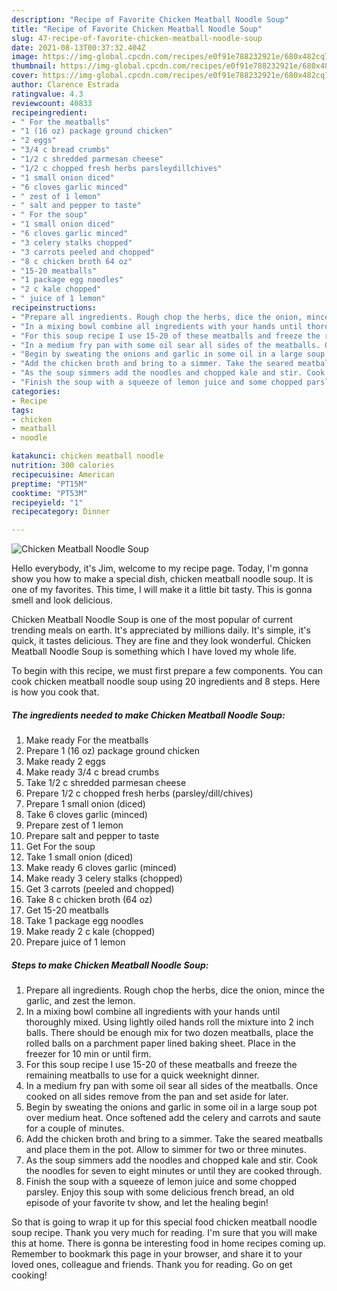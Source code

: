 ```yaml
---
description: "Recipe of Favorite Chicken Meatball Noodle Soup"
title: "Recipe of Favorite Chicken Meatball Noodle Soup"
slug: 47-recipe-of-favorite-chicken-meatball-noodle-soup
date: 2021-08-13T00:37:32.404Z
image: https://img-global.cpcdn.com/recipes/e0f91e788232921e/680x482cq70/chicken-meatball-noodle-soup-recipe-main-photo.jpg
thumbnail: https://img-global.cpcdn.com/recipes/e0f91e788232921e/680x482cq70/chicken-meatball-noodle-soup-recipe-main-photo.jpg
cover: https://img-global.cpcdn.com/recipes/e0f91e788232921e/680x482cq70/chicken-meatball-noodle-soup-recipe-main-photo.jpg
author: Clarence Estrada
ratingvalue: 4.3
reviewcount: 40833
recipeingredient:
- " For the meatballs"
- "1 (16 oz) package ground chicken"
- "2 eggs"
- "3/4 c bread crumbs"
- "1/2 c shredded parmesan cheese"
- "1/2 c chopped fresh herbs parsleydillchives"
- "1 small onion diced"
- "6 cloves garlic minced"
- " zest of 1 lemon"
- " salt and pepper to taste"
- " For the soup"
- "1 small onion diced"
- "6 cloves garlic minced"
- "3 celery stalks chopped"
- "3 carrots peeled and chopped"
- "8 c chicken broth 64 oz"
- "15-20 meatballs"
- "1 package egg noodles"
- "2 c kale chopped"
- " juice of 1 lemon"
recipeinstructions:
- "Prepare all ingredients. Rough chop the herbs, dice the onion, mince the garlic, and zest the lemon."
- "In a mixing bowl combine all ingredients with your hands until thoroughly mixed. Using lightly oiled hands roll the mixture into 2 inch balls. There should be enough mix for two dozen meatballs, place the rolled balls on a parchment paper lined baking sheet. Place in the freezer for 10 min or until firm."
- "For this soup recipe I use 15-20 of these meatballs and freeze the remaining meatballs to use for a quick weeknight dinner."
- "In a medium fry pan with some oil sear all sides of the meatballs. Once cooked on all sides remove from the pan and set aside for later."
- "Begin by sweating the onions and garlic in some oil in a large soup pot over medium heat. Once softened add the celery and carrots and saute for a couple of minutes."
- "Add the chicken broth and bring to a simmer. Take the seared meatballs and place them in the pot. Allow to simmer for two or three minutes."
- "As the soup simmers add the noodles and chopped kale and stir. Cook the noodles for seven to eight minutes or until they are cooked through."
- "Finish the soup with a squeeze of lemon juice and some chopped parsley. Enjoy this soup with some delicious french bread, an old episode of your favorite tv show, and let the healing begin!"
categories:
- Recipe
tags:
- chicken
- meatball
- noodle

katakunci: chicken meatball noodle 
nutrition: 300 calories
recipecuisine: American
preptime: "PT15M"
cooktime: "PT53M"
recipeyield: "1"
recipecategory: Dinner

---
```



![Chicken Meatball Noodle Soup](https://img-global.cpcdn.com/recipes/e0f91e788232921e/680x482cq70/chicken-meatball-noodle-soup-recipe-main-photo.jpg)

Hello everybody, it's Jim, welcome to my recipe page. Today, I'm gonna show you how to make a special dish, chicken meatball noodle soup. It is one of my favorites. This time, I will make it a little bit tasty. This is gonna smell and look delicious.

Chicken Meatball Noodle Soup is one of the most popular of current trending meals on earth. It's appreciated by millions daily. It's simple, it's quick, it tastes delicious. They are fine and they look wonderful. Chicken Meatball Noodle Soup is something which I have loved my whole life.




To begin with this recipe, we must first prepare a few components. You can cook chicken meatball noodle soup using 20 ingredients and 8 steps. Here is how you cook that.

<!--inarticleads1-->

##### The ingredients needed to make Chicken Meatball Noodle Soup:

1. Make ready  For the meatballs
1. Prepare 1 (16 oz) package ground chicken
1. Make ready 2 eggs
1. Make ready 3/4 c bread crumbs
1. Take 1/2 c shredded parmesan cheese
1. Prepare 1/2 c chopped fresh herbs (parsley/dill/chives)
1. Prepare 1 small onion (diced)
1. Take 6 cloves garlic (minced)
1. Prepare  zest of 1 lemon
1. Prepare  salt and pepper to taste
1. Get  For the soup
1. Take 1 small onion (diced)
1. Make ready 6 cloves garlic (minced)
1. Make ready 3 celery stalks (chopped)
1. Get 3 carrots (peeled and chopped)
1. Take 8 c chicken broth (64 oz)
1. Get 15-20 meatballs
1. Take 1 package egg noodles
1. Make ready 2 c kale (chopped)
1. Prepare  juice of 1 lemon




<!--inarticleads2-->

##### Steps to make Chicken Meatball Noodle Soup:

1. Prepare all ingredients. Rough chop the herbs, dice the onion, mince the garlic, and zest the lemon.
1. In a mixing bowl combine all ingredients with your hands until thoroughly mixed. Using lightly oiled hands roll the mixture into 2 inch balls. There should be enough mix for two dozen meatballs, place the rolled balls on a parchment paper lined baking sheet. Place in the freezer for 10 min or until firm.
1. For this soup recipe I use 15-20 of these meatballs and freeze the remaining meatballs to use for a quick weeknight dinner.
1. In a medium fry pan with some oil sear all sides of the meatballs. Once cooked on all sides remove from the pan and set aside for later.
1. Begin by sweating the onions and garlic in some oil in a large soup pot over medium heat. Once softened add the celery and carrots and saute for a couple of minutes.
1. Add the chicken broth and bring to a simmer. Take the seared meatballs and place them in the pot. Allow to simmer for two or three minutes.
1. As the soup simmers add the noodles and chopped kale and stir. Cook the noodles for seven to eight minutes or until they are cooked through.
1. Finish the soup with a squeeze of lemon juice and some chopped parsley. Enjoy this soup with some delicious french bread, an old episode of your favorite tv show, and let the healing begin!




So that is going to wrap it up for this special food chicken meatball noodle soup recipe. Thank you very much for reading. I'm sure that you will make this at home. There is gonna be interesting food in home recipes coming up. Remember to bookmark this page in your browser, and share it to your loved ones, colleague and friends. Thank you for reading. Go on get cooking!
